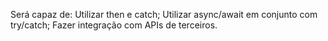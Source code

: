 Será capaz de:
	Utilizar then e catch;
	Utilizar async/await em conjunto com try/catch;
	Fazer integração com APIs de terceiros.
